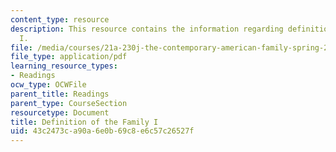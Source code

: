 ```yaml
---
content_type: resource
description: This resource contains the information regarding definition of the family
  I.
file: /media/courses/21a-230j-the-contemporary-american-family-spring-2004/43c2473ca90a6e0b69c8e6c57c26527f_MIT21A_230JS04_5wolf.pdf
file_type: application/pdf
learning_resource_types:
- Readings
ocw_type: OCWFile
parent_title: Readings
parent_type: CourseSection
resourcetype: Document
title: Definition of the Family I
uid: 43c2473c-a90a-6e0b-69c8-e6c57c26527f
---
```

